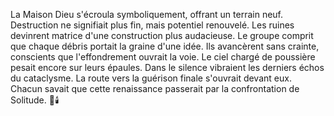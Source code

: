 La Maison Dieu s'écroula symboliquement, offrant un terrain neuf.
Destruction ne signifiait plus fin, mais potentiel renouvelé.
Les ruines devinrent matrice d'une construction plus audacieuse.
Le groupe comprit que chaque débris portait la graine d'une idée.
Ils avancèrent sans crainte, conscients que l'effondrement ouvrait la voie.
Le ciel chargé de poussière pesait encore sur leurs épaules.
Dans le silence vibraient les derniers échos du cataclysme.
La route vers la guérison finale s'ouvrait devant eux.
Chacun savait que cette renaissance passerait par la confrontation de Solitude.
🌌🕯️
